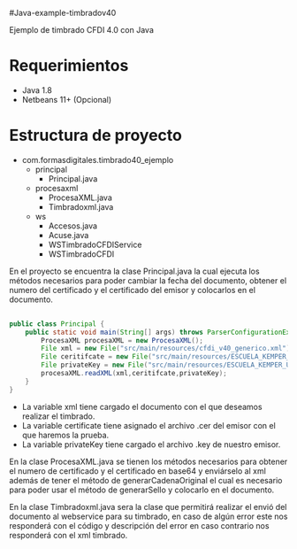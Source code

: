 #Java-example-timbradov40

Ejemplo de timbrado CFDI 4.0 con Java

# Requerimientos
* Java 1.8
* Netbeans 11+ (Opcional)

# Estructura de proyecto
- com.formasdigitales.timbrado40_ejemplo
  - principal
    - Principal.java
  - procesaxml
    - ProcesaXML.java
    - Timbradoxml.java
  - ws
    - Accesos.java
    - Acuse.java
    - WSTimbradoCFDIService
    - WSTimbradoCFDI

En el proyecto se encuentra la clase Principal.java la cual ejecuta los métodos necesarios
para poder cambiar la fecha del documento, obtener el numero del certificado y el certificado 
del emisor y colocarlos en el documento.

```java
	
public class Principal {
    public static void main(String[] args) throws ParserConfigurationException, SAXException, IOException, FileNotFoundException,    CertificateException,TransformerException, GeneralSecurityException {
        ProcesaXML procesaXML = new ProcesaXML();
        File xml = new File("src/main/resources/cfdi_v40_generico.xml");
        File ceritifcate = new File("src/main/resources/ESCUELA_KEMPER_URGATE_EKU9003173C9.cer");
        File privateKey = new File("src/main/resources/ESCUELA_KEMPER_URGATE_EKU9003173C9.key");
        procesaXML.readXML(xml,ceritifcate,privateKey);
    }
}

```

* La variable xml tiene cargado el documento con el que deseamos realizar el timbrado.
* La variable certificate tiene asignado el archivo .cer del emisor con el que haremos la prueba.
* La variable privateKey tiene cargado el archivo .key de nuestro emisor.

En la clase ProcesaXML.java se tienen los métodos necesarios para obtener el numero de certificado y el certificado en base64
y enviárselo al xml además de tener el método de generarCadenaOriginal el cual es necesario para poder usar el método de 
generarSello y colocarlo en el documento.

En la clase Timbradoxml.java sera la clase que permitirá realizar el envió del documento al webservice para su timbrado, en caso de algún error 
este nos responderá con el código y descripción del error en caso contrario nos responderá con el xml timbrado.
